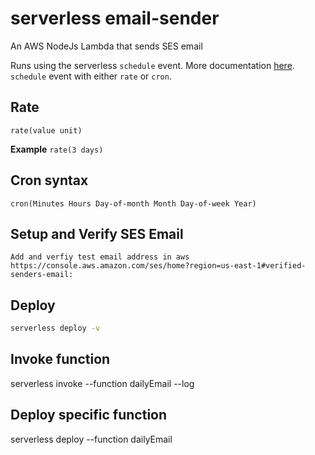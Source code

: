 # serverless email-sender

An AWS NodeJs Lambda that sends SES email

Runs using the serverless `schedule` event. 
More documentation [here](https://serverless.com/framework/docs/providers/aws/events/schedule/).
`schedule` event with either `rate` or `cron`.

## Rate
```
rate(value unit)
```
**Example** `rate(3 days)`


## Cron syntax
```pseudo
cron(Minutes Hours Day-of-month Month Day-of-week Year)
```

## Setup and Verify SES Email
```
Add and verfiy test email address in aws
https://console.aws.amazon.com/ses/home?region=us-east-1#verified-senders-email:
```

## Deploy
```bash
serverless deploy -v 
```

## Invoke function
serverless invoke --function dailyEmail --log

## Deploy specific function
serverless deploy --function dailyEmail 
